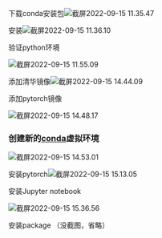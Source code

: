 下载conda安装包![截屏2022-09-15 11.35.47](https://tva1.sinaimg.cn/large/e6c9d24ely1h67ae737tcj21re0t4dk8.jpg)

安装![截屏2022-09-15 11.36.10](https://tva1.sinaimg.cn/large/e6c9d24ely1h67aepojk2j20yc0p6tcd.jpg)

验证python环境

![截屏2022-09-15 11.55.09](https://tva1.sinaimg.cn/large/e6c9d24ely1h67aez3u2wj20ss04274w.jpg)

添加清华镜像![截屏2022-09-15 14.44.09](https://tva1.sinaimg.cn/large/e6c9d24ely1h67afhs83pj20ve08u0tx.jpg)

添加pytorch镜像

![截屏2022-09-15 14.48.17](https://tva1.sinaimg.cn/large/e6c9d24ely1h67ahkv6g9j20vo01i74l.jpg)

### 创建新的[conda](https://so.csdn.net/so/search?q=conda&spm=1001.2101.3001.7020)虚拟环境

![截屏2022-09-15 14.53.01](https://tva1.sinaimg.cn/large/e6c9d24ely1h67amfmhr9j20vq01waa5.jpg)

安装pytorch![截屏2022-09-15 15.13.05](https://tva1.sinaimg.cn/large/e6c9d24ely1h67b7egr4ij20vu07oaay.jpg)

安装Jupyter notebook

![截屏2022-09-15 15.36.56](https://tva1.sinaimg.cn/large/e6c9d24ely1h67bwcen49j20vc03qwex.jpg)

安装package （没截图，省略）
